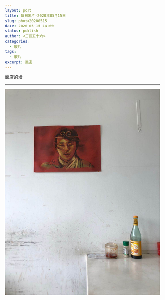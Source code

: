 ```yaml
---
layout: post
title: 每日废片-2020年05月15日
slug: photo20200515
date: 2020-05-15 14:00
status: publish
author: <三百五十六>
categories: 
  - 废片
tags: 
  - 废片
excerpt: 面店
---
```

面店的墙
***
![墙](./images/20200515.jpeg)
